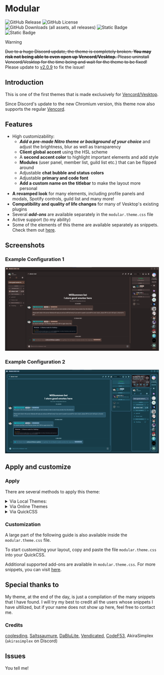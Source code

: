# Modular

![GitHub Release](https://img.shields.io/github/v/release/SEELE1306/Modular?style=for-the-badge)
![GitHub License](https://img.shields.io/github/license/SEELE1306/Modular?style=for-the-badge)
![GitHub Downloads (all assets, all releases)](https://img.shields.io/github/downloads/SEELE1306/Modular/total?style=for-the-badge&color=violet)
![Static Badge](https://img.shields.io/badge/supports-vesktop-red?style=for-the-badge)
![Static Badge](https://img.shields.io/badge/supports-vencord-red?style=for-the-badge)

> [!WARNING]
> ~~Due to a huge Discord update, the theme is completely broken. **You may risk not being able to even open up Vencord/Vesktop.** Please uninstall Vencord/Vesktop for the time being and wait for the theme to be fixed!~~ Please update to [v2.0.9](https://github.com/SEELE1306/Modular/releases/tag/v2.0.9) to fix the issue!

## Introduction

This is one of the first themes that is made exclusively for [Vencord/Vesktop](https://github.com/Vencord/Vesktop/releases).

Since Discord's update to the new Chromium version, this theme now also supports the regular [Vencord](https://vencord.dev).

## Features

- High customizability:
  - **_Add a pre-made Nitro theme or background of your choice_** and adjust the brightness, blur as well as transparency
  - **Client global accent** using the HSL scheme
  - A **second accent color** to highlight important elements and add style
  - **Modules** (user panel, member list, guild list etc.) that can be flipped around
  - Adjustable **chat bubble and status colors**
  - Adjustable **primary and code font**
  - **Add a custom name on the titlebar** to make the layout more personal
- **A revamped look** for many elements, including profile panels and modals, Spotify controls, guild list and many more!
- **Compatibility and quality of life changes** for many of Vesktop's existing plugins
- Several **_add-ons_** are available separately in the `modular.theme.css` file
- Active support (to my ability)
- Some of the elements of this theme are available separately as snippets. Check them out [here](https://github.com/SEELE1306/CSS-Snippets).

## Screenshots

### Example Configuration 1

![Config 1](./docs/_media/v208_config1.png)

### Example Configuration 2

![Config 2](./docs/_media/v208_config2.png)

## Apply and customize

### Apply

There are several methods to apply this theme:

<details>
  
<summary>Via Local Themes:</summary>

- Download the file `modular.theme.css` from this repository.
- Open Settings > Vencord > Themes > Local Themes > Open Themes Folder.
- Paste the downloaded file into the **themes** folder.

</details>

<details>
  
<summary>Via Online Themes</summary>

- Open Settings > Vencord > Themes > Online Themes.
- Paste the following link into **Theme Links**: `https://raw.githubusercontent.com/SEELE1306/Modular/release/modular.theme.css`
- Enter or mouse-click outside the Online Themes box to apply

</details>

<details>

<summary>Via QuickCSS</summary>

- Open Settings > Vencord > Vencord > Open QuickCSS File
- Paste the following line as your **first line (ahead of any other custom CSS)**: `@import url(https://raw.githubusercontent.com/SEELE1306/Modular/release/modular.theme.css);`.

</details>

### Customization

A large part of the following guide is also available inside the `modular.theme.css` file.

To start customizing your layout, copy and paste the file `modular.theme.css` into your QuickCSS.

Additional supported add-ons are available in `modular.theme.css`. For more snippets, you can visit [here](https://github.com/SEELE1306/CSS-Snippets).

## Special thanks to

My theme, at the end of the day, is just a compilation of the many snippets that I have found. I will try my best to credit all the users whose snippets I have ultilized, but if your name does not show up here, feel free to contact me.

### Credits

[coolesding](https://github.com/coolesding), [Saltssaumure](https://github.com/Saltssaumure), [DaBluLite](https://github.com/DaBluLite), [Vendicated](https://github.com/Vendicated), [CodeF53](https://github.com/CodeF53), AkiraSimplex (`akirasimplex` on Discord)

## Issues

You tell me!
